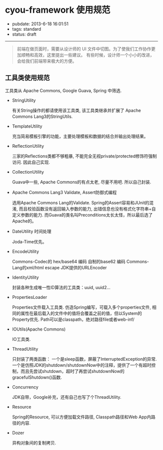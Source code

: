 # cyou-framework 使用规范

- pubdate: 2013-6-18 16:01:51
- tags: standard
- status: draft

----------------

> 前端在做页面时，需要从设计师的 UI 文件中切图。为了使我们工作协作更加顺畅和高效，这里提出一些建议。
> 有些时候，设计师一个小小的改进，会给我们前端带来极大的方便。

##  工具类使用规范 ##

工具类从 Apache Commons, Google Guava, Spring 中筛选.

+ StringUtility

    有关String操作的都请使用该工具类, 该工具类继承并扩展了 Apache Commons Lang3的StringUtils.

+ TemplateUtility

    充当简易模板引擎的功能，主要处理模板和数据的结合并输出处理结果。

+ ReflectionUtility

    三家的Reflections类都不够粗暴, 不能完全无视private/protected修饰符强制访问. 因此自己实现.

+ CollectionUtility

    Guava中一些, Apache Commons的有点太老, 尽量不用吧. 所以自己封装.

+ Apache Commons Lang3 Validate, Assert防御式编程

    选用Apache Commons Lang的Validate. Spring的Assert容易和JUnit的混淆, 
    而且校验函数没有返回输入参数的能力, 出错信息也没有格式化字符串+自定义参数的能力.
    而Guava的类名叫Preconditions太长太怪，所以最后选了Apache的。

+ DateUtility 时间处理

    Joda-Time优先。

+ EncodeUtility

    Commons-Codec的 hex/base64 编码
    自制的base62 编码
    Commons-Lang的xml/html escape
    JDK提供的URLEncoder

+ IdentityUtility

    封装各种生成唯一性ID算法的工具类：uuid, uuid2...

+ PropertiesLoader

    Properties文件载入工具类. 仿造Spring编写，可载入多个properties文件, 相同的属性在最后载入的文件中的值将会覆盖之前的值，但以System的Property优先. Path可以是classpath，绝对路径file或者web-inf/

+ IOUtils(Apache Commons)

    IO工具类.

+ ThreadUtility

    只封装了两类函数： 一个是sleep函数，屏蔽了InterruptedException的异常. 一个是仿照JDK的shutdown/shutdownNow中的注释，提供了一个有超时控制，而且先尝试shutdown，超时了再尝试shutdownNow的gracefulShutdown()函数.

+ Concurrency

    JDK自带，Google补充，还有自己也写了个ThreadUtility.

+ Resource

    Spring的Resource, 可以方便加载文件路径, Classpath路径和Web App内路径的内容.

+ Dozer

    异构对象间的复制拷贝.